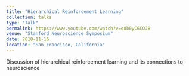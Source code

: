 ```yaml
---
title: "Hierarchical Reinforcement Learning"
collection: talks
type: "Talk"
permalink: https://www.youtube.com/watch?v=e8b0yC6COJ8
venue: "Stanford Neuroscience Symposium"
date: 2018-11-16
location: "San Francisco, California"
---
```


Discussion of hierarchical reinforcement learning and its connections to neuroscience
